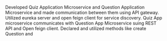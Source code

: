Developed  Quiz Application Microservice and Question Application Microservice and made communication between them using API gateway.
Utilized eureka server and open feign client for service discovery.
Quiz App microservice communicates with Question App Microservice suing REST API and Open feign client.
Declared and utilized methods like create Question and 
